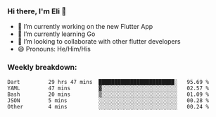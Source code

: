 ### Hi there, I'm Eli 👋
- 🔭 I’m currently working on the new Flutter App
- 🌱 I’m currently learning Go
- 🦄 I’m looking to collaborate with other flutter developers
- 😄 Pronouns: He/Him/His

### Weekly breakdown:
<!--START_SECTION:waka-->

```text
Dart         29 hrs 47 mins  ████████████████████████░   95.69 %
YAML         47 mins         ▓░░░░░░░░░░░░░░░░░░░░░░░░   02.57 %
Bash         20 mins         ▒░░░░░░░░░░░░░░░░░░░░░░░░   01.09 %
JSON         5 mins          ░░░░░░░░░░░░░░░░░░░░░░░░░   00.28 %
Other        4 mins          ░░░░░░░░░░░░░░░░░░░░░░░░░   00.24 %
```

<!--END_SECTION:waka-->
